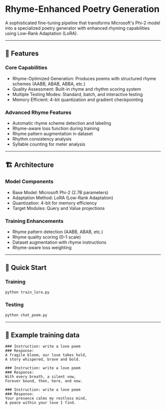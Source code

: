 # Rhyme-Enhanced Poetry Generation

A sophisticated fine-tuning pipeline that transforms Microsoft's Phi-2 model into a specialized poetry generator with enhanced rhyming capabilities using Low-Rank Adaptation (LoRA).

---

## 🎯 Features

### Core Capabilities
- Rhyme-Optimized Generation: Produces poems with structured rhyme schemes (AABB, ABAB, ABBA, etc.)
- Quality Assessment: Built-in rhyme and rhythm scoring system
- Multiple Testing Modes: Standard, batch, and interactive testing
- Memory Efficient: 4-bit quantization and gradient checkpointing

### Advanced Rhyme Features
- Automatic rhyme scheme detection and labeling
- Rhyme-aware loss function during training
- Rhyme pattern augmentation in dataset
- Rhythm consistency analysis
- Syllable counting for meter analysis

---

## 🏗️ Architecture

### Model Components
- Base Model: Microsoft Phi-2 (2.7B parameters)
- Adaptation Method: LoRA (Low-Rank Adaptation)
- Quantization: 4-bit for memory efficiency
- Target Modules: Query and Value projections

### Training Enhancements
- Rhyme pattern detection (AABB, ABAB, etc.)
- Rhyme quality scoring (0–1 scale)
- Dataset augmentation with rhyme instructions
- Rhyme-aware loss weighting

---

## 🚀 Quick Start

### Training
```bash
python train_lora.py
```

### Testing
```bash
python chat_poem.py
```

---

## 💌 Example training data

```
### Instruction: write a love poem
### Response:
A fragile bloom, our love takes hold,
A story whispered, brave and bold.

### Instruction: write a love poem
### Response:
With every breath, a silent vow,
Forever bound, then, here, and now.

### Instruction: write a love poem
### Response:
Your presence calms my restless mind,
A peace within your love I find.
```

